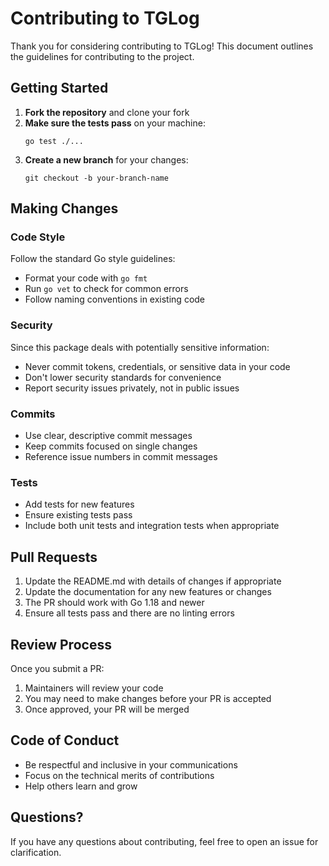 # Contributing to TGLog

Thank you for considering contributing to TGLog! This document outlines the guidelines for contributing to the project.

## Getting Started

1. **Fork the repository** and clone your fork
2. **Make sure the tests pass** on your machine:
   ```
   go test ./...
   ```
3. **Create a new branch** for your changes:
   ```
   git checkout -b your-branch-name
   ```

## Making Changes

### Code Style

Follow the standard Go style guidelines:
- Format your code with `go fmt`
- Run `go vet` to check for common errors
- Follow naming conventions in existing code

### Security

Since this package deals with potentially sensitive information:
- Never commit tokens, credentials, or sensitive data in your code
- Don't lower security standards for convenience
- Report security issues privately, not in public issues

### Commits

- Use clear, descriptive commit messages
- Keep commits focused on single changes
- Reference issue numbers in commit messages

### Tests

- Add tests for new features
- Ensure existing tests pass
- Include both unit tests and integration tests when appropriate

## Pull Requests

1. Update the README.md with details of changes if appropriate
2. Update the documentation for any new features or changes
3. The PR should work with Go 1.18 and newer
4. Ensure all tests pass and there are no linting errors

## Review Process

Once you submit a PR:
1. Maintainers will review your code
2. You may need to make changes before your PR is accepted
3. Once approved, your PR will be merged

## Code of Conduct

- Be respectful and inclusive in your communications
- Focus on the technical merits of contributions
- Help others learn and grow

## Questions?

If you have any questions about contributing, feel free to open an issue for clarification. 